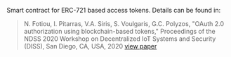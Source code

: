 Smart contract for ERC-721 based access tokens. Details can be found in:

> N. Fotiou, I. Pitarras, V.A. Siris, S. Voulgaris, G.C. Polyzos, "OAuth 2.0 authorization using blockchain-based tokens," Proceedings of the NDSS 2020 Workshop on Decentralized IoT Systems and Security (DISS), San Diego, CA, USA, 2020 [view paper](https://mm.aueb.gr/publications/2020-ndss-diss.pdf)